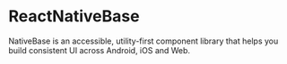 # ReactNativeBase
 NativeBase is an accessible, utility-first component library that helps you build consistent UI across Android, iOS and Web.
